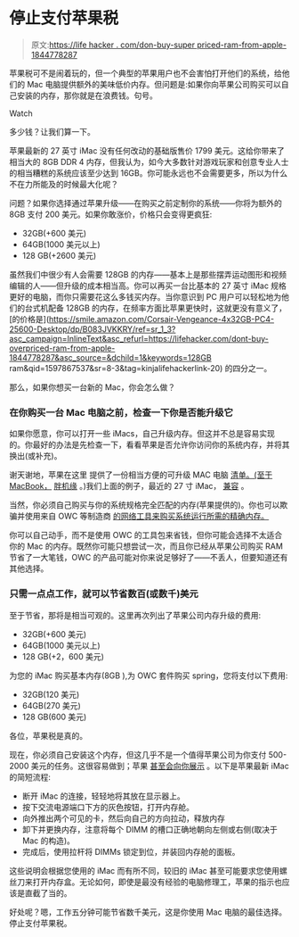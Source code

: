 # 停止支付苹果税

> 原文:[https://life hacker . com/don-buy-super priced-ram-from-apple-1844778287](https://lifehacker.com/dont-buy-overpriced-ram-from-apple-1844778287)

苹果税可不是闹着玩的，但一个典型的苹果用户也不会害怕打开他们的系统，给他们的 Mac 电脑提供额外的美味低价内存。但问题是:如果你向苹果公司购买可以自己安装的内存，那你就是在浪费钱。句号。

Watch

多少钱？让我们算一下。

苹果最新的 27 英寸 iMac 没有任何改动的基础版售价 1799 美元。这给你带来了相当大的 8GB DDR 4 内存，但我认为，如今大多数针对游戏玩家和创意专业人士的相当糟糕的系统应该至少达到 16GB。你可能永远也不会需要更多，所以为什么不在力所能及的时候最大化呢？

问题？如果你选择通过苹果升级——在购买之前定制你的系统——你将为额外的 8GB 支付 200 美元。如果你敢涨价，价格只会变得更疯狂:

*   32GB(+600 美元)
*   64GB(1000 美元以上)
*   128 GB(+2600 美元)

虽然我们中很少有人会需要 128GB 的内存——基本上是那些摆弄运动图形和视频编辑的人——但升级的成本相当高。你可以再买一台比基本的 27 英寸 iMac 规格更好的电脑，而你只需要花这么多钱买内存。当你意识到 PC 用户可以轻松地为他们的台式机配备 128GB 的内存，在频率方面比苹果更快时，这就更没有意义了， [的价格是](https://smile.amazon.com/Corsair-Vengeance-4x32GB-PC4-25600-Desktop/dp/B083JVKKRY/ref=sr_1_3?asc_campaign=InlineText&asc_refurl=https://lifehacker.com/dont-buy-overpriced-ram-from-apple-1844778287&asc_source=&dchild=1&keywords=128GB ram&qid=1597867537&sr=8-3&tag=kinjalifehackerlink-20) 的四分之一。

那么，如果你想买一台新的 Mac，你会怎么做？

### 在你购买一台 Mac 电脑之前，检查一下你是否能升级它

如果你愿意，你可以打开一些 iMacs，自己升级内存。但这并不总是容易实现的。你最好的办法是先检查一下，看看苹果是否允许你访问你的系统内存，并将其换出(或补充)。

谢天谢地，苹果在这里 提供了一份相当方便的可升级 MAC 电脑 [清单。(至于 MacBook，](https://support.apple.com/en-au/HT201191) [胖机缘](https://support.apple.com/en-us/HT201165) 。)我们上面的例子，最近的 27 寸 iMac， [兼容](https://support.apple.com/en-au/HT201191#27inch2020) 。

当然，你必须自己购买与你的系统规格完全匹配的内存(苹果提供的)。你也可以欺骗并使用来自 OWC 等制造商 [的网络工具来购买系统运行所需的精确内存。](https://eshop.macsales.com/shop/apple/memory/iMac)

你可以自己动手，而不是使用 OWC 的工具包来省钱，但你可能会选择不太适合你的 Mac 的内存。既然你可能只想尝试一次，而且你已经从苹果公司购买 RAM 节省了一大笔钱，OWC 的产品可能对你来说足够好了——不丢人，但要知道还有其他选择。

### 只需一点点工作，就可以节省数百(或数千)美元

至于节省，那将是相当可观的。这里再次列出了苹果公司内存升级的费用:

*   32GB(+600 美元)
*   64GB(1000 美元以上)
*   128 GB(+2，600 美元)

为您的 iMac 购买基本内存(8GB ),为 OWC 套件购买 spring，您将支付以下费用:

*   32GB(120 美元)
*   64GB(270 美元)
*   128 GB(600 美元)

各位，苹果税是真的。

现在，你必须自己安装这个内存，但这几乎不是一个值得苹果公司为你支付 500-2000 美元的任务。这很容易做到；苹果 [甚至会向你展示](https://support.apple.com/en-au/HT201191#install1) 。以下是苹果最新 iMac 的简短流程:

*   断开 iMac 的连接，轻轻地将其放在显示器上。
*   按下交流电源端口下方的灰色按钮，打开内存舱。
*   向外推出两个可见的卡，然后向自己的方向拉动，释放内存
*   卸下并更换内存，注意将每个 DIMM 的槽口正确地朝向左侧或右侧(取决于 Mac 的构造)。
*   完成后，使用拉杆将 DIMMs 锁定到位，并装回内存舱的面板。

这些说明会根据您使用的 iMac 而有所不同，较旧的 iMac 甚至可能要求您使用螺丝刀来打开内存盒。无论如何，即使是最没有经验的电脑修理工，苹果的指示也应该是直截了当的。

好处呢？嗯，工作五分钟可能节省数千美元，这是你使用 Mac 电脑的最佳选择。停止支付苹果税。